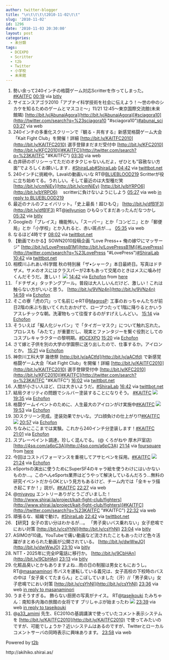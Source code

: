 ```yaml
---
author: twitter-blogger
title: "\n\t\t\t\t2010-11-02\t\t"
slug: '2010-11-02'
id: 1296
date: '2010-11-03 20:30:00'
layout: post
categories:
  - 未分類
tags:
  - DCEXPO
  - Scritter
  - t2b
  - Twitter
  - 小学校
  - 未来館
---
```


<div xmlns:georss="http://www.georss.org/georss">

1.  <span><span>勢い余って240インチの格闘ゲーム対応Scritterを作ってしまった。[#KAITFC](http://twitter.com/search?q=%23KAITFC "#KAITFC")</span> <span>[<span>00:19</span>](http://twitter.com/o_ob/status/29460219475) <span>via [bitly](http://bit.ly)</span></span></span>
2.  <span><span>サイエンスアゴラ2010「アブナイ科学技術を社会に伝えよう！～世の中のシカケを知るためのゲームとマスコミ～」11/21 12:45～東京国際交流館(未来館隣) [http://bit.ly/AbunaiAgora](http://bit.ly/AbunaiAgora)[#sciagora10](http://twitter.com/search?q=%23sciagora10 "#sciagora10")[#abunai_sci](http://twitter.com/search?q=%23abunai_sci "#abunai_sci")</span> <span>[<span>03:27</span>](http://twitter.com/o_ob/status/29474671742) <span>via web</span></span></span>
3.  <span><span>240インチの多重化スクリーンで『観る・共有する』新感覚格闘ゲーム大会「Kait Fight Club」を開催！詳細 [http://bit.ly/KAITFC2010](http://bit.ly/KAITFC2010) 選手登録まだまだ受付中 [http://bit.ly/KFC2010](http://bit.ly/KFC2010)[#KAITFC](http://twitter.com/search?q=%23KAITFC "#KAITFC")</span> <span>[<span>03:30</span>](http://twitter.com/o_ob/status/29474876613) <span>via web</span></span></span>
4.  <span><span>白井研のポリシーってただのオタクじゃないんだよ，ぜひとも"容赦ない方面"でよろしくお願いします．[#ShiraiLab](http://twitter.com/search?q=%23ShiraiLab "#ShiraiLab")[#ShiraiLab](http://twitter.com/search?q=%23ShiraiLab "#ShiraiLab")</span> <span>[<span>04:42</span>](http://twitter.com/o_ob/status/29481358719) <span>via [twittbot.net](http://twittbot.net/)</span></span></span>
5.  <span><span>240インチに挑戦中。Lavalの動画いいな RT@[BLUEBLOOD219](http://twitter.com/BLUEBLOOD219 "BLUEBLOOD219") Scritterが役に立ち始めてる。うれしい。そして最近のは大型種だ笑 [http://bit.ly/cmNiEy](http://bit.ly/cmNiEy) [http://bit.ly/bYRPO6](http://bit.ly/bYRPO6) 　scritterに負けないようにしよう</span> <span>[<span>05:27</span>](http://twitter.com/o_ob/status/29485226374) <span>via web</span> [in reply to BLUEBLOOD219](http://twitter.com/BLUEBLOOD219/status/29477787103)</span></span>
6.  <span><span>最近のナルのフェイバリット。「史上最長！超ひもＱ」 [http://bit.ly/dfB1F3](http://bit.ly/dfB1F3) RT@[jellyunion](http://twitter.com/jellyunion "jellyunion") ひもQってまだあったんだなつかし</span> <span>[<span>05:32</span>](http://twitter.com/o_ob/status/29485642639) <span>via [bitly](http://bit.ly)</span></span></span>
7.  <span><span>Googleの「プレイス」機能怖い。「スーパー」とか「コンビニ」とか「郵便局」とか「小学校」とか入れると、赤い斑点が…。</span> <span>[<span>05:35</span>](http://twitter.com/o_ob/status/29485914036) <span>via web</span></span></span>
8.  <span><span>なるほど4時です</span> <span>[<span>08:02</span>](http://twitter.com/o_ob/status/29496804582) <span>via [twittbot.net](http://twittbot.net/)</span></span></span>
9.  <span><span>【動画でわかる】SOWN2010投稿企画 "Love Press++ 俺の嫁♡にマッサージ" [http://bit.ly/LovePressB1M](http://bit.ly/LovePressB1M)[#LovePress](http://twitter.com/search?q=%23LovePress "#LovePress")[#ShiraiLab](http://twitter.com/search?q=%23ShiraiLab "#ShiraiLab")</span> <span>[<span>10:42</span>](http://twitter.com/o_ob/status/29508025433) <span>via [twittbot.net](http://twittbot.net/)</span></span></span>
10.  <span><span>相模川ふれあい科学館 秋の特別展「ザ•シャーク」本日最終日。写真はドチザメ。サメのオスにはクラスパーが2本もあって交尾のときはメスに噛み付くんだそうだ。激しい！ [![](http://twitpic.com/show/thumb/33e6dp)](http://twitpic.com/33e6dp)</span> <span>[<span>14:42</span>](http://twitter.com/o_ob/status/29528280677) <span>via [Echofon](http://www.echofon.com/)</span> from [ here<span></span>](http://maps.google.com/maps?q=35.547033,139.329279)</span></span>
11.  <span><span>「ドチザメ」タッチングプール。普段は大人しいんだけど、激しい！これは触らない方がいいと思う。 [http://bit.ly/9VNz4n](http://bit.ly/9VNz4n)</span> <span>[<span>14:59</span>](http://twitter.com/o_ob/status/29529772420) <span>via [Echofon](http://www.echofon.com/)</span></span></span>
12.  <span><span>そこの寮「虎の穴」って名前じゃRT@[MagrosP](http://twitter.com/MagrosP "MagrosP"): 工事のおっちゃんたちが前日2階の床ぶち抜いてくれたおかげで、ロープつたって1階に降りるとかいうアスレチックな朝。洗濯物もって往復するのがすげえしんどい。</span> <span>[<span>15:14</span>](http://twitter.com/o_ob/status/29530963152) <span>via [Echofon](http://www.echofon.com/)</span></span></span>
13.  <span><span>そういえば「擬人化ジャパン」で「タイガーマスク」について触れ忘れた。プロレスも「みたて」が重要だし、現実とファンタジーを繋ぐ役割としてのコスプレキャラクターの黎明期。[#DCEXPO](http://twitter.com/search?q=%23DCEXPO "#DCEXPO")</span> <span>[<span>15:20</span>](http://twitter.com/o_ob/status/29531485613) <span>via [Echofon](http://www.echofon.com/)</span></span></span>
14.  <span><span>さて嫁と子供を別の大学の学園祭に送り出したので、仕事するか。アイロンとか。</span> <span>[<span>15:21</span>](http://twitter.com/o_ob/status/29531594163) <span>via [Echofon](http://www.echofon.com/)</span></span></span>
15.  <span><span>神奈川工科大学 幾徳祭 [http://bit.ly/aACtfd](http://bit.ly/aACtfd) で新感覚格闘ゲーム大会「Kait Fight Club」を開催！詳細 [http://bit.ly/KAITFC2010](http://bit.ly/KAITFC2010) 選手登録受付中 [http://bit.ly/KFC2010](http://bit.ly/KFC2010)[#KAITFC](http://twitter.com/search?q=%23KAITFC "#KAITFC")</span> <span>[<span>16:02</span>](http://twitter.com/o_ob/status/29534759174) <span>via [twittbot.net](http://twittbot.net/)</span></span></span>
16.  <span><span>人間が小さい人ほど、口は大きいようだ。[#ShiraiLab](http://twitter.com/search?q=%23ShiraiLab "#ShiraiLab")</span> <span>[<span>16:42</span>](http://twitter.com/o_ob/status/29537711961) <span>via [twittbot.net](http://twittbot.net/)</span></span></span>
17.  <span><span>結局クオリティの問題でシルバー塗装することになりそう。 [#KAITFC](http://twitter.com/search?q=%23KAITFC "#KAITFC") [![](http://twitpic.com/show/thumb/33gre2)](http://twitpic.com/33gre2)</span> <span>[<span>19:35</span>](http://twitter.com/o_ob/status/29547541634) <span>via [Echofon](http://www.echofon.com/)</span></span></span>
18.  <span><span>格闘ゲームイベントのために、人生最大のアイロンがけ実施中[#KAITFC](http://twitter.com/search?q=%23KAITFC "#KAITFC") [![](http://twitpic.com/show/thumb/33gwfd)](http://twitpic.com/33gwfd)</span> <span>[<span>19:53</span>](http://twitter.com/o_ob/status/29548390457) <span>via [Echofon](http://www.echofon.com/)</span></span></span>
19.  <span><span>3Dスクリーン完成。塗装効果でかいな。プロ顔負けの仕上がり!?[#KAITFC](http://twitter.com/search?q=%23KAITFC "#KAITFC") [![](http://twitpic.com/show/thumb/33hcxb)](http://twitpic.com/33hcxb)</span> <span>[<span>20:57</span>](http://twitter.com/o_ob/status/29551271865) <span>via [Echofon](http://www.echofon.com/)</span></span></span>
20.  <span><span>ちなみにここまでは実験。これから240インチ分塗装します！[#KAITFC](http://twitter.com/search?q=%23KAITFC "#KAITFC")</span> <span>[<span>21:01</span>](http://twitter.com/o_ob/status/29551462479) <span>via [Echofon](http://www.echofon.com/)</span></span></span>
21.  <span><span>スプレーペイント調達。珍しく混んでる。 (@ くろがねや 厚木戸室店) [http://4sq.com/a6pC3A](http://4sq.com/a6pC3A)</span> <span>[<span>21:14</span>](http://twitter.com/o_ob/status/29552050928) <span>via [foursquare](http://foursquare.com)</span> from [here<span></span>](http://maps.google.com/maps?q=35.447675,139.344849)</span></span>
22.  <span><span>今回はコストパフォーマンスを重視してアサヒペンを採用。[#KAITFC](http://twitter.com/search?q=%23KAITFC "#KAITFC") [![](http://twitpic.com/show/thumb/33hjo5)](http://twitpic.com/33hjo5)</span> <span>[<span>21:24</span>](http://twitter.com/o_ob/status/29552503471) <span>via [Echofon](http://www.echofon.com/)</span></span></span>
23.  <span><span>eSportsの演出に使うためにSuperSF4のキャラ絵を使うわけにはいかないものか…。このへんeSports業界はどうやって解決しているんだろう…無料の研究イベントだからOKという見方もあるけど、チーム内では「全キャラ描き起こすか！」説が。[#KAITFC](http://twitter.com/search?q=%23KAITFC "#KAITFC")</span> <span>[<span>22:27</span>](http://twitter.com/o_ob/status/29555441934) <span>via web</span></span></span>
24.  <span><span>@[miyayou](http://twitter.com/miyayou "miyayou") エントリーありがとうございました！ [http://www.shirai.la/project/kait-fight-club/fighters](http://www.shirai.la/project/kait-fight-club/fighters)[#KAITFC](http://twitter.com/search?q=%23KAITFC "#KAITFC")</span> <span>[<span>22:32</span>](http://twitter.com/o_ob/status/29555680036) <span>via web</span></span></span>
25.  <span><span>頑張るな、組織で動け。[#ShiraiLab](http://twitter.com/search?q=%23ShiraiLab "#ShiraiLab")</span> <span>[<span>22:42</span>](http://twitter.com/o_ob/status/29556176528) <span>via [twittbot.net](http://twittbot.net/)</span></span></span>
26.  <span><span>【研究】女子の言い分はわかるが…。 「男子臭いバス乗れない」女子悲鳴でにおい対策 [http://bit.ly/csYhNI](http://bit.ly/csYhNI)</span> <span>[<span>23:04</span>](http://twitter.com/o_ob/status/29557287609) <span>via [bitly](http://bit.ly)</span></span></span>
27.  <span><span>ASIMOが10歳。YouTubeで痛い動画など流されたこともあったけど色々活躍がまとめられた動画が公開されている。 [http://bit.ly/dwWwJO](http://bit.ly/dwWwJO)</span> <span>[<span>23:10</span>](http://twitter.com/o_ob/status/29557570272) <span>via [bitly](http://bit.ly)</span></span></span>
28.  <span><span>NTT・2025年に完全IP電話に移行か。 [http://bit.ly/9CbHAn](http://bit.ly/9CbHAn)</span> <span>[<span>23:13</span>](http://twitter.com/o_ob/status/29557742438) <span>via [bitly](http://bit.ly)</span></span></span>
29.  <span><span>化粧品臭いとかもありますよね…雨の日の制服は男女ともにおうし。 RT@[masanaminori](http://twitter.com/masanaminori "masanaminori") 市バスを運転している義兄は、女子高校の下校時のバスの中は「女子臭くてたまらん」とこぼしていました（汗）//「男子臭い」女子悲鳴でにおい対策 [http://bit.ly/csYhNI](http://bit.ly/csYhNI)</span> <span>[<span>23:36</span>](http://twitter.com/o_ob/status/29558985667) <span>via web</span> [in reply to masanaminori](http://twitter.com/masanaminori/status/29557731277)</span></span>
30.  <span><span>うまそうすぎる。 飾らない厨房の写真がナイス。 RT@[taseikouki](http://twitter.com/taseikouki "taseikouki") たみちゃん：南知多内海の旅館の女将です ブリしゃぶが始まったわ [![](http://twitpic.com/show/thumb/33ifew)](http://twitpic.com/33ifew)</span> <span>[<span>23:39</span>](http://twitter.com/o_ob/status/29559145895) <span>via web</span> [ in reply to taseikouki](http://twitter.com/taseikouki/status/29559048959)</span></span>
31.  <span><span>@[a33_amimi](http://twitter.com/a33_amimi "a33_amimi") 先生、EC2010の基調講演で使っていたコメント表示システムを [http://bit.ly/KAITFC2010](http://bit.ly/KAITFC2010) で使ってみたいのですが、可能でしょうか？近いシステムはあるのですが、Twitterとローカルコメントサーバの同時表示に興味あります。</span> <span>[<span>23:58</span>](http://twitter.com/o_ob/status/29560247497) <span>via web</span></span></span>

</div>

Powered by [t2b](http://t2b.utilz.jp/)

<div>http://akihiko.shirai.as/</div>